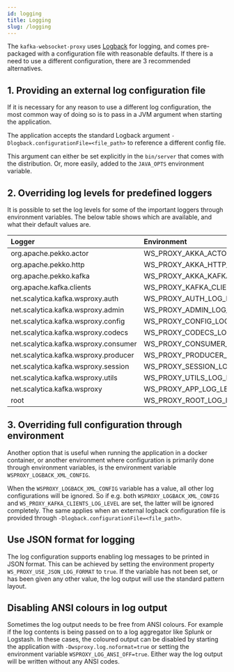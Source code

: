 ```yaml
---
id: logging
title: Logging
slug: /logging
---
```


The `kafka-websocket-proxy` uses [Logback](http://logback.qos.ch) for logging,
and comes pre-packaged with a configuration file with reasonable defaults. If
there is a need to use a different configuration, there are 3 recommended
alternatives.

## 1. Providing an external log configuration file

If it is necessary for any reason to use a different log configuration, the
most common way of doing so is to pass in a JVM argument when starting the
application.

The application accepts the standard Logback argument
`-Dlogback.configurationFile=<file_path>` to reference a different config file.

This argument can either be set explicitly in the `bin/server` that comes with
the distribution. Or, more easily, added to the `JAVA_OPTS` environment variable.

## 2. Overriding log levels for predefined loggers

It is possible to set the log levels for some of the important loggers through
environment variables. The below table shows which are available, and what their
default values are.

| Logger                               | Environment                      | Default |
|:-------------------------------------|:---------------------------------|:-------:|
| org.apache.pekko.actor               | WS_PROXY_AKKA_ACTOR_LOG_LEVEL    |  WARN   |
| org.apache.pekko.http                | WS_PROXY_AKKA_HTTP_LOG_LEVEL     |  WARN   |
| org.apache.pekko.kafka               | WS_PROXY_AKKA_KAFKA_LOG_LEVEL    |  WARN   |
| org.apache.kafka.clients             | WS_PROXY_KAFKA_CLIENTS_LOG_LEVEL |  WARN   |
| net.scalytica.kafka.wsproxy.auth     | WS_PROXY_AUTH_LOG_LEVEL          |  DEBUG  |
| net.scalytica.kafka.wsproxy.admin    | WS_PROXY_ADMIN_LOG_LEVEL         |  WARN   |
| net.scalytica.kafka.wsproxy.config   | WS_PROXY_CONFIG_LOG_LEVEL        |  WARN   |
| net.scalytica.kafka.wsproxy.codecs   | WS_PROXY_CODECS_LOG_LEVEL        |  WARN   |
| net.scalytica.kafka.wsproxy.consumer | WS_PROXY_CONSUMER_LOG_LEVEL      |  WARN   |
| net.scalytica.kafka.wsproxy.producer | WS_PROXY_PRODUCER_LOG_LEVEL      |  WARN   |
| net.scalytica.kafka.wsproxy.session  | WS_PROXY_SESSION_LOG_LEVEL       |  WARN   |
| net.scalytica.kafka.wsproxy.utils    | WS_PROXY_UTILS_LOG_LEVEL         |  WARN   |
| net.scalytica.kafka.wsproxy          | WS_PROXY_APP_LOG_LEVEL           |  DEBUG  |
| root                                 | WS_PROXY_ROOT_LOG_LEVEL          |  WARN   |

## 3. Overriding full configuration through environment

Another option that is useful when running the application in a docker container,
or another environment where configuration is primarily done through
environment variables, is the environment variable `WSPROXY_LOGBACK_XML_CONFIG`.

When the `WSPROXY_LOGBACK_XML_CONFIG` variable has a value, all other log
configurations will be ignored. So if e.g. both `WSPROXY_LOGBACK_XML_CONFIG` and
`WS_PROXY_KAFKA_CLIENTS_LOG_LEVEL` are set, the latter will be ignored
completely. The same applies when an external logback configuration file is
provided through `-Dlogback.configurationFile=<file_path>`.

## Use JSON format for logging

The log configuration supports enabling log messages to be printed in JSON
format. This can be achieved by setting the environment property
`WS_PROXY_USE_JSON_LOG_FORMAT` to `true`. If the variable has not been set, or
has been given any other value, the log output will use the standard pattern
layout.

## Disabling ANSI colours in log output

Sometimes the log output needs to be free from ANSI colours. For example if the
log contents is being passed on to a log aggregator like Splunk or Logstash.
In these cases, the coloured output can be disabled by starting the application
with `-Dwsproxy.log.noformat=true` or setting the environment variable
`WSPROXY_LOG_ANSI_OFF=true`. Either way the log output will be written without
any ANSI codes.
